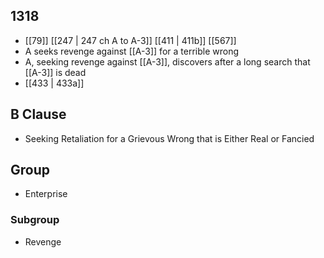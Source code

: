 ## 1318
- [[79]] [[247 | 247 ch A to A-3]] [[411 | 411b]] [[567]] 
- A seeks revenge against [[A-3]] for a terrible wrong
- A, seeking revenge against [[A-3]], discovers after a long search that [[A-3]] is dead
- [[433 | 433a]] 

## B Clause
- Seeking Retaliation for a Grievous Wrong that is Either Real or Fancied

## Group
- Enterprise

### Subgroup
- Revenge

